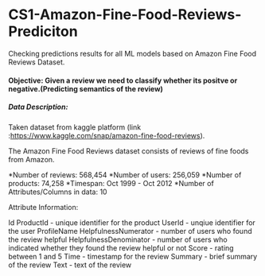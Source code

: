 # CS1-Amazon-Fine-Food-Reviews-Prediciton
Checking predictions results for all ML models based on Amazon Fine Food Reviews Dataset. 

#### Objective: Given a review we need to classify whether its positve or negative.(Predicting semantics of the review)

##### Data Description:

Taken dataset from kaggle platform (link :https://www.kaggle.com/snap/amazon-fine-food-reviews).

The Amazon Fine Food Reviews dataset consists of reviews of fine foods from Amazon.

*Number of reviews: 568,454
*Number of users: 256,059
*Number of products: 74,258
*Timespan: Oct 1999 - Oct 2012
*Number of Attributes/Columns in data: 10

Attribute Information:

Id
ProductId - unique identifier for the product
UserId - unqiue identifier for the user
ProfileName
HelpfulnessNumerator - number of users who found the review helpful
HelpfulnessDenominator - number of users who indicated whether they found the review helpful or not
Score - rating between 1 and 5
Time - timestamp for the review
Summary - brief summary of the review
Text - text of the review
